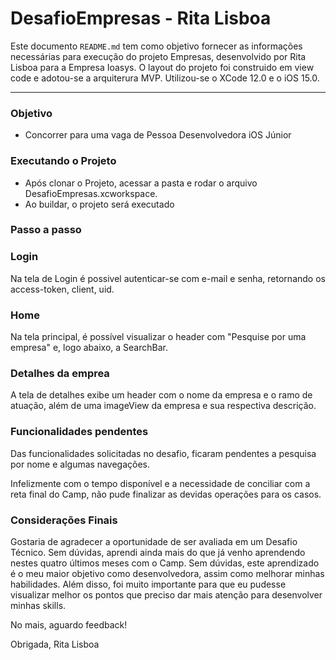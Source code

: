 # DesafioEmpresas - Rita Lisboa

Este documento `README.md` tem como objetivo fornecer as informações necessárias para execução do projeto Empresas, desenvolvido por Rita Lisboa para a Empresa Ioasys.
O layout do projeto foi construido em view code e adotou-se a arquiterura MVP.
Utilizou-se o XCode 12.0 e o iOS 15.0.

--- 

### Objetivo ###

* Concorrer para uma vaga de Pessoa Desenvolvedora iOS Júnior

### Executando o Projeto

* Após clonar o Projeto, acessar a pasta e rodar o arquivo DesafioEmpresas.xcworkspace.
* Ao buildar, o projeto será executado 

### Passo a passo

### Login
Na tela de Login é possivel autenticar-se com e-mail e senha, retornando os access-token, client, uid.

### Home
Na tela principal, é possível visualizar o header com "Pesquise por uma empresa" e, logo abaixo, a SearchBar. 

### Detalhes da emprea
A tela de detalhes exibe um header com o nome da empresa e o ramo de atuação, além de uma imageView da empresa e sua respectiva descrição.

### Funcionalidades pendentes
Das funcionalidades solicitadas no desafio, ficaram pendentes a pesquisa por nome e algumas navegações.

Infelizmente com o tempo disponível e a necessidade de conciliar com a reta final do Camp, não pude finalizar as devidas operações para os casos.

### Considerações Finais

Gostaria de agradecer a oportunidade de ser avaliada em um Desafio Técnico. Sem dúvidas, aprendi ainda mais do que já venho aprendendo nestes quatro últimos meses com o Camp. Sem dúvidas, este aprendizado é o meu maior objetivo como desenvolvedora, assim como melhorar minhas habilidades. 
Além disso, foi muito importante para que eu pudesse visualizar melhor os pontos que preciso dar mais atenção para desenvolver minhas skills.

No mais, aguardo feedback!

Obrigada,
Rita Lisboa
